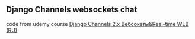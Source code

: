## Django Channels websockets chat
code from udemy course
[Django Channels 2.x Вебсокеты&Real-time WEB (RU)](https://www.udemy.com/course/django-channels-real-time-web-sockets])